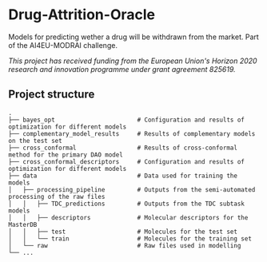 # Drug-Attrition-Oracle
Models for predicting wether a drug will be withdrawn from the market. Part of the AI4EU-MODRAI challenge. 

*This project has received funding from the European Union's Horizon 2020 research and innovation programme under grant agreement 825619.*

## Project structure
    .
    ├── bayes_opt                       # Configuration and results of optimization for different models
    ├── complementary_model_results     # Results of complementary models on the test set
    ├── cross_conformal                 # Results of cross-conformal method for the primary DAO model
    ├── cross_conformal_descriptors     # Configuration and results of optimization for different models
    ├── data                            # Data used for training the models
    │   ├── processing_pipeline         # Outputs from the semi-automated processing of the raw files
    │   │   ├── TDC_predictions         # Outputs from the TDC subtask models
    │   │   ├── descriptors             # Molecular descriptors for the MasterDB
    │   │   ├── test                    # Molecules for the test set
    │   │   └── train                   # Molecules for the training set
    │   └── raw                         # Raw files used in modelling
    └── ...
